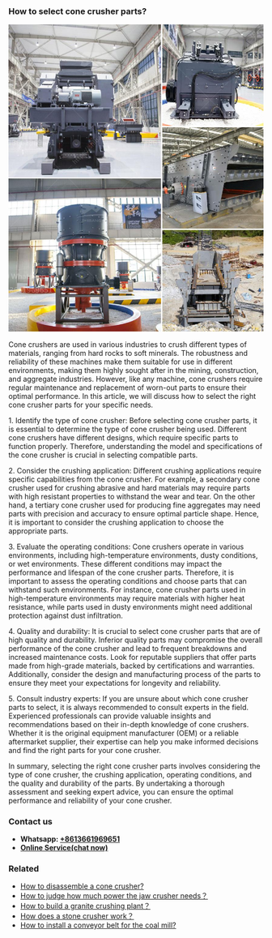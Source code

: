 <h3>How to select cone crusher parts?</h3><img src='1701745984.jpg' alt=''><p>Cone crushers are used in various industries to crush different types of materials, ranging from hard rocks to soft minerals. The robustness and reliability of these machines make them suitable for use in different environments, making them highly sought after in the mining, construction, and aggregate industries. However, like any machine, cone crushers require regular maintenance and replacement of worn-out parts to ensure their optimal performance. In this article, we will discuss how to select the right cone crusher parts for your specific needs.</p><p>1. Identify the type of cone crusher: Before selecting cone crusher parts, it is essential to determine the type of cone crusher being used. Different cone crushers have different designs, which require specific parts to function properly. Therefore, understanding the model and specifications of the cone crusher is crucial in selecting compatible parts.</p><p>2. Consider the crushing application: Different crushing applications require specific capabilities from the cone crusher. For example, a secondary cone crusher used for crushing abrasive and hard materials may require parts with high resistant properties to withstand the wear and tear. On the other hand, a tertiary cone crusher used for producing fine aggregates may need parts with precision and accuracy to ensure optimal particle shape. Hence, it is important to consider the crushing application to choose the appropriate parts.</p><p>3. Evaluate the operating conditions: Cone crushers operate in various environments, including high-temperature environments, dusty conditions, or wet environments. These different conditions may impact the performance and lifespan of the cone crusher parts. Therefore, it is important to assess the operating conditions and choose parts that can withstand such environments. For instance, cone crusher parts used in high-temperature environments may require materials with higher heat resistance, while parts used in dusty environments might need additional protection against dust infiltration.</p><p>4. Quality and durability: It is crucial to select cone crusher parts that are of high quality and durability. Inferior quality parts may compromise the overall performance of the cone crusher and lead to frequent breakdowns and increased maintenance costs. Look for reputable suppliers that offer parts made from high-grade materials, backed by certifications and warranties. Additionally, consider the design and manufacturing process of the parts to ensure they meet your expectations for longevity and reliability.</p><p>5. Consult industry experts: If you are unsure about which cone crusher parts to select, it is always recommended to consult experts in the field. Experienced professionals can provide valuable insights and recommendations based on their in-depth knowledge of cone crushers. Whether it is the original equipment manufacturer (OEM) or a reliable aftermarket supplier, their expertise can help you make informed decisions and find the right parts for your cone crusher.</p><p>In summary, selecting the right cone crusher parts involves considering the type of cone crusher, the crushing application, operating conditions, and the quality and durability of the parts. By undertaking a thorough assessment and seeking expert advice, you can ensure the optimal performance and reliability of your cone crusher.</p><h3>Contact us</h3><ul><li><strong>Whatsapp:&nbsp;<a href="https://wa.me/8613661969651">+8613661969651</a></strong></li><li><a href="https://swt.shibang-china.com/?git&amp;zhl&amp;How to select cone crusher parts"><strong>Online Service(chat now)</strong></a></li></ul><h3>Related</h3><ul><li><a href='How to disassemble a cone crusher.md'>How to disassemble a cone crusher?</a></li><li><a href='How to judge how much power the jaw crusher needs？.md'>How to judge how much power the jaw crusher needs？</a></li><li><a href='How to build a granite crushing plant？.md'>How to build a granite crushing plant？</a></li><li><a href='How does a stone crusher work？.md'>How does a stone crusher work？</a></li><li><a href='How to install a conveyor belt for the coal mill.md'>How to install a conveyor belt for the coal mill?</a></li></ul>